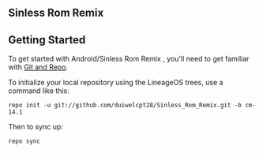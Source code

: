 Sinless Rom Remix
------------------

Getting Started
---------------

To get started with Android/Sinless Rom Remix , you'll need to get
familiar with [Git and Repo](https://source.android.com/source/using-repo.html).

To initialize your local repository using the LineageOS trees, use a command like this:

    repo init -u git://github.com/duiwelcpt28/Sinless_Rom_Remix.git -b cm-14.1

Then to sync up:

    repo sync
